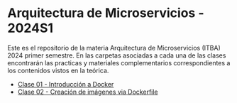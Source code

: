 # Arquitectura de Microservicios - 2024S1

Este es el repositorio de la materia Arquitectura de Microservicios (ITBA) 2024 primer semestre. En las carpetas asociadas a cada una de las clases encontrarán las practicas y materiales complementarios correspondientes a los contenidos vistos en la teórica.

- [Clase 01 - Introducción a Docker](./clase-01)
- [Clase 02 - Creación de imágenes via Dockerfile](./clase-02)
